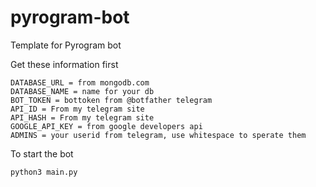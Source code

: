 # pyrogram-bot
Template for Pyrogram bot

Get these information first
```
DATABASE_URL = from mongodb.com
DATABASE_NAME = name for your db
BOT_TOKEN = bottoken from @botfather telegram
API_ID = From my telegram site
API_HASH = From my telegram site
GOOGLE_API_KEY = from google developers api
ADMINS = your userid from telegram, use whitespace to sperate them
```

To start the bot 
```py
python3 main.py
```